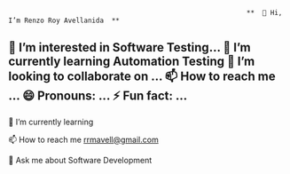                                                                 **  👋 Hi, I’m Renzo Roy Avellanida  **
👀 I’m interested in Software Testing...
🌱 I’m currently learning Automation Testing
💞️ I’m looking to collaborate on ...
📫 How to reach me ...
😄 Pronouns: ...
⚡ Fun fact: ...
- 
🌱 I’m currently learning 

📫 How to reach me rrmavell@gmail.com





💬 Ask me about Software Development




<!---
RRmavell/RRmavell is a ✨ special ✨ repository because its `README.md` (this file) appears on your GitHub profile.
You can click the Preview link to take a look at your changes.
--->
